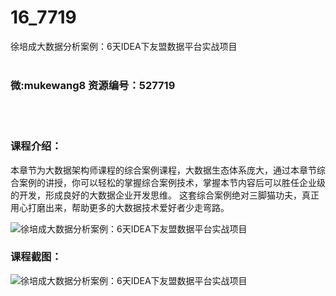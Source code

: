 # 16_7719
徐培成大数据分析案例：6天IDEA下友盟数据平台实战项目
<br/></br>
<h3>微:mukewang8 资源编号：527719</h3>
<br/></br>
<h3>课程介绍：</h3>
<p>本章节为<a title="查看与 大数据 相关的文章" target="_blank">大数据</a>架构师课程的综合案例课程，<a title="查看与 大数据 相关的文章" target="_blank">大数据</a>生态体系庞大，通过本章节综合案例的讲授，你可以轻松的掌握综合案例技术，掌握本节内容后可以胜任企业级的开发，形成良好的大数据企业开发思维。 这套综合案例绝对三脚猫功夫，真正用心打磨出来，帮助更多的大数据技术爱好者少走弯路。</p>
<p><img src="https://www.ko996.com/wp-content/uploads/img/2019/10/2-18-300x169.png" alt="徐培成大数据分析案例：6天IDEA下友盟数据平台实战项目"></p>
<h3>课程截图：</h3>
<p><img src="https://www.ko996.com/wp-content/uploads/img/2019/10/1-31.png" alt="徐培成大数据分析案例：6天IDEA下友盟数据平台实战项目"></p>
